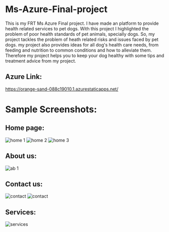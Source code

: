 # Ms-Azure-Final-project
This is my FRT Ms Azure Final project.
I have made an platform to provide health related services to pet dogs. With this project I highlighted the problem of poor health standards of pet animals, specially dogs. So, my project tackles the problem of heath related risks and issues faced by pet dogs. my project also provides ideas for all dog's health care needs, from feeding and nutrition to common conditions and how to alleviate them. Therefore my project helps you to keep your dog healthy with some tips and treatment advice from my project.
## Azure Link:
https://orange-sand-088c19010.1.azurestaticapps.net/
# Sample Screenshots:
## Home page:

![home 1](https://user-images.githubusercontent.com/99662930/191093924-81f2b917-4641-496b-96bf-4ed7bf6b8850.jpg)
![home 2](https://user-images.githubusercontent.com/99662930/191093940-d29af800-3706-4028-a6bc-30c21c362b97.jpg)
![home 3](https://user-images.githubusercontent.com/99662930/191093952-e9aa5d37-b79a-44bf-aa1d-8a84e884c42f.jpg)

## About us:
![ab 1](https://user-images.githubusercontent.com/99662930/191094081-84a403ea-a705-4dae-9fd9-71761b146be1.jpg)
## Contact us:

![contact ](https://user-images.githubusercontent.com/99662930/191094174-43163800-395e-469f-8fa5-06de791e7485.jpg)
![contact](https://user-images.githubusercontent.com/99662930/191094176-c0e5401d-0c02-4902-a6c1-79791e197a98.jpg)
## Services:

![services](https://user-images.githubusercontent.com/99662930/191094369-911f2f44-24bb-4063-825f-2a2ebedd26c8.jpg)

